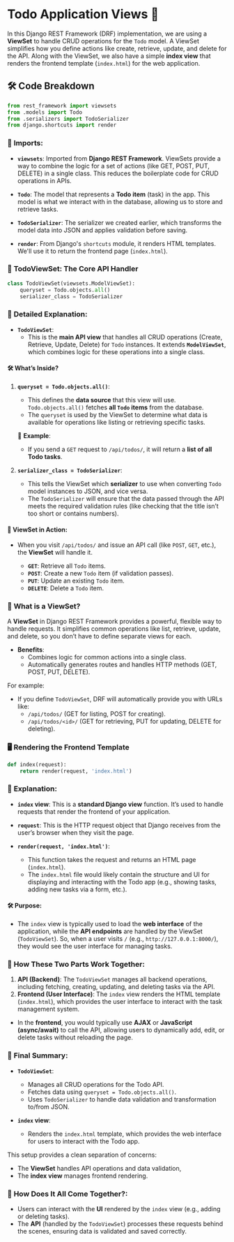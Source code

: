 # **Todo Application Views 🌟**

In this Django REST Framework (DRF) implementation, we are using a **ViewSet** to handle CRUD operations for the `Todo` model. A ViewSet simplifies how you define actions like create, retrieve, update, and delete for the API. Along with the ViewSet, we also have a simple **index view** that renders the frontend template (`index.html`) for the web application.

## 🛠️ **Code Breakdown**

```python
from rest_framework import viewsets
from .models import Todo
from .serializers import TodoSerializer
from django.shortcuts import render
```

### 📘 **Imports**:
- **`viewsets`**: Imported from **Django REST Framework**. ViewSets provide a way to combine the logic for a set of actions (like GET, POST, PUT, DELETE) in a single class. This reduces the boilerplate code for CRUD operations in APIs.
  
- **`Todo`**: The model that represents a **Todo item** (task) in the app. This model is what we interact with in the database, allowing us to store and retrieve tasks.

- **`TodoSerializer`**: The serializer we created earlier, which transforms the model data into JSON and applies validation before saving.

- **`render`**: From Django's `shortcuts` module, it renders HTML templates. We'll use it to return the frontend page (`index.html`).

### 🔧 **TodoViewSet**: The Core API Handler

```python
class TodoViewSet(viewsets.ModelViewSet):
    queryset = Todo.objects.all()
    serializer_class = TodoSerializer
```

### 📘 **Detailed Explanation**:

- **`TodoViewSet`**:
  - This is the **main API view** that handles all CRUD operations (Create, Retrieve, Update, Delete) for `Todo` instances. It extends **`ModelViewSet`**, which combines logic for these operations into a single class.
  
#### 🛠️ What’s Inside?

1. **`queryset = Todo.objects.all()`**:
   - This defines the **data source** that this view will use. `Todo.objects.all()` fetches **all `Todo` items** from the database. 
   - The `queryset` is used by the ViewSet to determine what data is available for operations like listing or retrieving specific tasks.
  
   🎯 **Example**:
   - If you send a `GET` request to `/api/todos/`, it will return a **list of all Todo tasks**.
  
2. **`serializer_class = TodoSerializer`**:
   - This tells the ViewSet which **serializer** to use when converting `Todo` model instances to JSON, and vice versa.
   - The `TodoSerializer` will ensure that the data passed through the API meets the required validation rules (like checking that the title isn’t too short or contains numbers).

#### 🎯 **ViewSet in Action**:
- When you visit `/api/todos/` and issue an API call (like `POST`, `GET`, etc.), the **ViewSet** will handle it.
  
   - **`GET`**: Retrieve all `Todo` items.
   - **`POST`**: Create a new `Todo` item (if validation passes).
   - **`PUT`**: Update an existing `Todo` item.
   - **`DELETE`**: Delete a `Todo` item.

### 🔄 **What is a ViewSet?**
A **ViewSet** in Django REST Framework provides a powerful, flexible way to handle requests. It simplifies common operations like list, retrieve, update, and delete, so you don’t have to define separate views for each.

- **Benefits**:
  - Combines logic for common actions into a single class.
  - Automatically generates routes and handles HTTP methods (GET, POST, PUT, DELETE).

For example:
- If you define `TodoViewSet`, DRF will automatically provide you with URLs like:
  - `/api/todos/` (GET for listing, POST for creating).
  - `/api/todos/<id>/` (GET for retrieving, PUT for updating, DELETE for deleting).

### 🖥️ **Rendering the Frontend Template**

```python
def index(request):
    return render(request, 'index.html')
```

### 📘 **Explanation**:

- **`index` view**: This is a **standard Django view** function. It’s used to handle requests that render the frontend of your application.
  
- **`request`**: This is the HTTP request object that Django receives from the user’s browser when they visit the page.
  
- **`render(request, 'index.html')`**: 
   - This function takes the request and returns an HTML page (`index.html`). 
   - The `index.html` file would likely contain the structure and UI for displaying and interacting with the Todo app (e.g., showing tasks, adding new tasks via a form, etc.).

#### 🛠️ **Purpose**:
- The `index` view is typically used to load the **web interface** of the application, while the **API endpoints** are handled by the ViewSet (`TodoViewSet`). So, when a user visits `/` (e.g., `http://127.0.0.1:8000/`), they would see the user interface for managing tasks.

### 🔄 **How These Two Parts Work Together**:

1. **API (Backend)**: The `TodoViewSet` manages all backend operations, including fetching, creating, updating, and deleting tasks via the API.
2. **Frontend (User Interface)**: The `index` view renders the HTML template (`index.html`), which provides the user interface to interact with the task management system.

- In the **frontend**, you would typically use **AJAX** or **JavaScript (async/await)** to call the API, allowing users to dynamically add, edit, or delete tasks without reloading the page.

### 🌟 **Final Summary**:

- **`TodoViewSet`**:
  - Manages all CRUD operations for the Todo API.
  - Fetches data using `queryset = Todo.objects.all()`.
  - Uses `TodoSerializer` to handle data validation and transformation to/from JSON.

- **`index` view**:
  - Renders the `index.html` template, which provides the web interface for users to interact with the Todo app.

This setup provides a clean separation of concerns: 
- The **ViewSet** handles API operations and data validation, 
- The **index view** manages frontend rendering.

### 🚀 **How Does It All Come Together?**:
- Users can interact with the **UI** rendered by the `index` view (e.g., adding or deleting tasks).
- The **API** (handled by the `TodoViewSet`) processes these requests behind the scenes, ensuring data is validated and saved correctly.